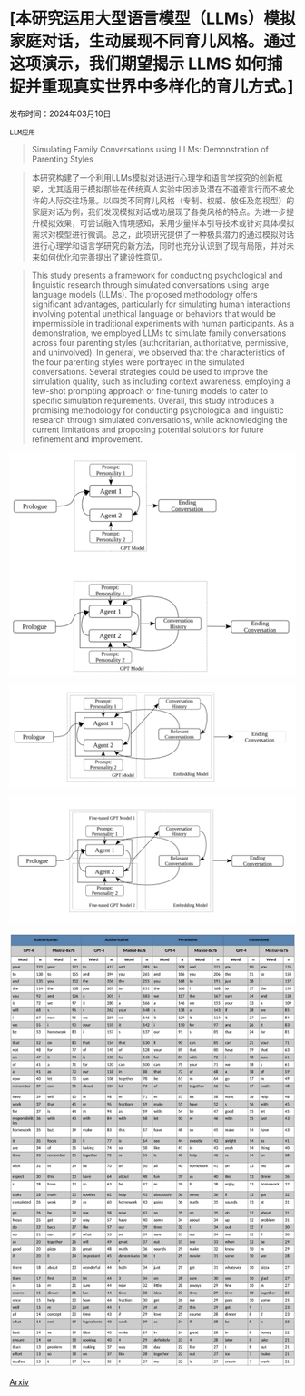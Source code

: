 # [本研究运用大型语言模型（LLMs）模拟家庭对话，生动展现不同育儿风格。通过这项演示，我们期望揭示 LLMS 如何捕捉并重现真实世界中多样化的育儿方式。]

发布时间：2024年03月10日

`LLM应用`

> Simulating Family Conversations using LLMs: Demonstration of Parenting Styles

> 本研究构建了一个利用LLMs模拟对话进行心理学和语言学探究的创新框架，尤其适用于模拟那些在传统真人实验中因涉及潜在不道德言行而不被允许的人际交往场景。以四类不同育儿风格（专制、权威、放任及忽视型）的家庭对话为例，我们发现模拟对话成功展现了各类风格的特点。为进一步提升模拟效果，可尝试融入情境感知，采用少量样本引导技术或针对具体模拟需求对模型进行微调。总之，此项研究提供了一种极具潜力的通过模拟对话进行心理学和语言学研究的新方法，同时也充分认识到了现有局限，并对未来如何优化和完善提出了建设性意见。

> This study presents a framework for conducting psychological and linguistic research through simulated conversations using large language models (LLMs). The proposed methodology offers significant advantages, particularly for simulating human interactions involving potential unethical language or behaviors that would be impermissible in traditional experiments with human participants. As a demonstration, we employed LLMs to simulate family conversations across four parenting styles (authoritarian, authoritative, permissive, and uninvolved). In general, we observed that the characteristics of the four parenting styles were portrayed in the simulated conversations. Several strategies could be used to improve the simulation quality, such as including context awareness, employing a few-shot prompting approach or fine-tuning models to cater to specific simulation requirements. Overall, this study introduces a promising methodology for conducting psychological and linguistic research through simulated conversations, while acknowledging the current limitations and proposing potential solutions for future refinement and improvement.

![本研究运用大型语言模型（LLMs）模拟家庭对话，生动展现不同育儿风格。通过这项演示，我们期望揭示 LLMS 如何捕捉并重现真实世界中多样化的育儿方式。](../../../paper_images/2403.06144/x3.png)

![本研究运用大型语言模型（LLMs）模拟家庭对话，生动展现不同育儿风格。通过这项演示，我们期望揭示 LLMS 如何捕捉并重现真实世界中多样化的育儿方式。](../../../paper_images/2403.06144/x4.png)

![本研究运用大型语言模型（LLMs）模拟家庭对话，生动展现不同育儿风格。通过这项演示，我们期望揭示 LLMS 如何捕捉并重现真实世界中多样化的育儿方式。](../../../paper_images/2403.06144/x5.png)

![本研究运用大型语言模型（LLMs）模拟家庭对话，生动展现不同育儿风格。通过这项演示，我们期望揭示 LLMS 如何捕捉并重现真实世界中多样化的育儿方式。](../../../paper_images/2403.06144/x6.png)

[Arxiv](https://arxiv.org/abs/2403.06144)